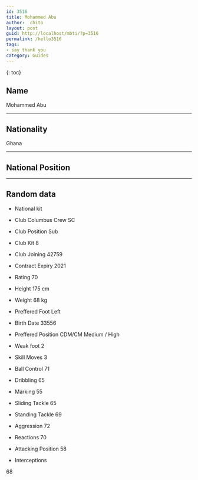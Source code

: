 ```yaml
---
id: 3516
title: Mohammed Abu
author:  chito 
layout: post
guid: http://localhost/mbti/?p=3516
permalink: /hello3516
tags:
- say thank you
category: Guides
---
```



{: toc}


## Name  
Mohammed Abu 

* * *

## Nationality  
Ghana 

* * *

## National Position 

* * *

## Random data 

  * National kit 
  * Club 
Columbus Crew SC 

  * Club Position 
Sub 

  * Club Kit 
8 

  * Club Joining 
42759 

  * Contract Expiry 
2021 

  * Rating 
70 

  * Height 
175 cm 

  * Weight 
68 kg 

  * Preffered Foot 
Left 

  * Birth Date 
33556 

  * Preffered Position 
CDM/CM Medium / High 

  * Weak foot 
2 

  * Skill Moves 
3 

  * Ball Control 
71 

  * Dribbling 
65 

  * Marking 
55 

  * Sliding Tackle 
65 

  * Standing Tackle 
69 

  * Aggression 
72 

  * Reactions 
70 

  * Attacking Position 
58 

  * Interceptions 

68</ul>